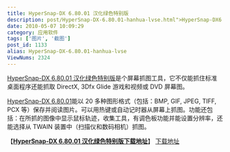 ```yaml
---
title: HyperSnap-DX 6.80.01 汉化绿色特别版
description: post/HyperSnap-DX-6.80.01-hanhua-lvse.html">HyperSnap-DX6.80.01汉化绿色特别版是个屏幕抓图工具，它不仅能抓住标准桌面程序还能抓取DirectX,3DfxGlide游戏和视频或DVD屏幕图。post/HyperSnap-DX-6.80.01-hanhua-lvse.html">HyperSnap-DX6.80.01能以20多种图形格式（包括：BMP,GIF,JPEG,TIFF,PCX等）保存并阅读图片。可以用热键或自动记时器从屏幕上抓图。功能还包括：在所抓的图像中显示鼠标轨迹，收集工具，有调色板功能并能设置分辨率，还能选择从TWAIN装置中（扫描仪和数码相机）抓图。
date: 2010-05-07 10:09:29
category: 应用软件
tags: ['图片', '截图']
post_id: 1133
alias: HyperSnap-DX-6.80.01-hanhua-lvse
ViewNums: 2324
---
```


[HyperSnap-DX 6.80.01 汉化绿色特别版](/blog/hypersnap-dx-68001-hanhua-lvse)是个屏幕抓图工具，它不仅能抓住标准桌面程序还能抓取 DirectX, 3Dfx Glide 游戏和视频或 DVD 屏幕图。

[HyperSnap-DX 6.80.01](/blog/hypersnap-dx-68001-hanhua-lvse)能以 20 多种图形格式（包括：BMP, GIF, JPEG, TIFF, PCX 等）保存并阅读图片。可以用热键或自动记时器从屏幕上抓图。功能还包括：在所抓的图像中显示鼠标轨迹，收集工具，有调色板功能并能设置分辨率，还能选择从 TWAIN 装置中（扫描仪和数码相机）抓图。

【[**HyperSnap-DX 6.80.01 汉化绿色特别版下载地址**](/blog/hypersnap-dx-68001-hanhua-lvse)】
[下载地址](download.asp?id=421)

